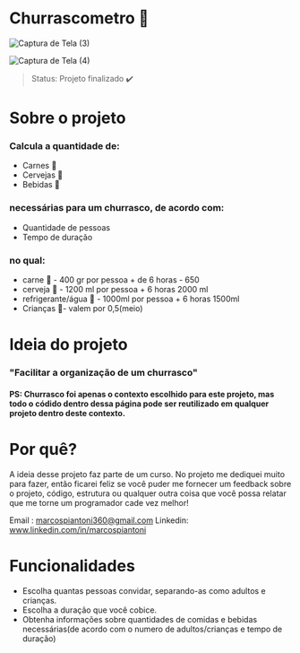 <h1> Churrascometro 🥓  </h1>

![Captura de Tela (3)](https://user-images.githubusercontent.com/100890415/162586206-e4004a05-afca-4744-970e-962ef97c4c9c.png)


![Captura de Tela (4)](https://user-images.githubusercontent.com/100890415/162586366-7ea9ca9c-c2fb-4a4c-9fb7-c4c5e1ae1a36.png)

> Status: Projeto finalizado ✔️

<h1> Sobre o projeto </h1>

### Calcula a quantidade de:

+ Carnes 🥩
+ Cervejas 🍺
+ Bebidas 🥤

### necessárias para um churrasco, de acordo com:

+ Quantidade de pessoas
+ Tempo de duração

### no qual:
+ carne 🥩  - 400 gr por pessoa + de 6 horas - 650
+ cerveja 🍺 - 1200 ml por pessoa + 6 horas 2000 ml
+ refrigerante/água 🥤 - 1000ml por pessoa + 6 horas 1500ml
+ Crianças 👶-  valem por 0,5(meio)

<h1> Ideia do projeto </h1>

### "Facilitar a organização de um churrasco"
   #### PS: Churrasco foi apenas o contexto escolhido para este projeto, mas todo o códido dentro dessa página pode ser reutilizado em qualquer projeto dentro deste contexto.
   
<h1> Por quê? </h1> 
 A ideia desse projeto faz parte de um curso. No projeto me dediquei muito para fazer,  então ficarei feliz se você puder me fornecer um feedback sobre o projeto, código, estrutura ou qualquer outra coisa que você possa relatar que me torne um programador cade vez melhor! 

Email : marcospiantoni360@gmail.com
Linkedin: www.linkedin.com/in/marcospiantoni

<h1> Funcionalidades </h1>

+ Escolha quantas pessoas convidar, separando-as como adultos e crianças.
+ Escolha a duração que você cobice.
+ Obtenha informações sobre quantidades de comidas e bebidas necessárias(de acordo com o numero de adultos/crianças e tempo de duração)

  

